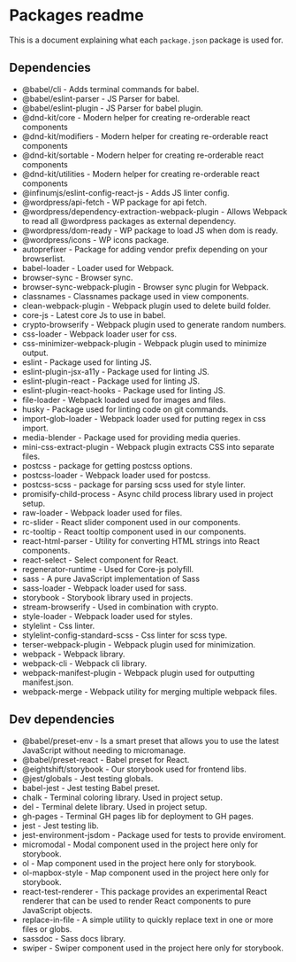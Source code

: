 # Packages readme

This is a document explaining what each `package.json` package is used for.

## Dependencies

* @babel/cli - Adds terminal commands for babel.
* @babel/eslint-parser - JS Parser for babel.
* @babel/eslint-plugin - JS Parser for babel plugin.
* @dnd-kit/core - Modern helper for creating re-orderable react components
* @dnd-kit/modifiers - Modern helper for creating re-orderable react components
* @dnd-kit/sortable - Modern helper for creating re-orderable react components
* @dnd-kit/utilities - Modern helper for creating re-orderable react components
* @infinumjs/eslint-config-react-js - Adds JS linter config.
* @wordpress/api-fetch - WP package for api fetch.
* @wordpress/dependency-extraction-webpack-plugin - Allows Webpack to read all @wordpress packages as external dependency.
* @wordpress/dom-ready - WP package to load JS when dom is ready.
* @wordpress/icons - WP icons package.
* autoprefixer - Package for adding vendor prefix depending on your browserlist.
* babel-loader - Loader used for Webpack.
* browser-sync - Browser sync.
* browser-sync-webpack-plugin - Browser sync plugin for Webpack.
* classnames - Classnames package used in view components.
* clean-webpack-plugin - Webpack plugin used to delete build folder.
* core-js - Latest core Js to use in babel.
* crypto-browserify - Webpack plugin used to generate random numbers.
* css-loader - Webpack loader user for css.
* css-minimizer-webpack-plugin - Webpack plugin used to minimize output.
* eslint - Package used for linting JS.
* eslint-plugin-jsx-a11y - Package used for linting JS.
* eslint-plugin-react - Package used for linting JS.
* eslint-plugin-react-hooks - Package used for linting JS.
* file-loader - Webpack loaded used for images and files.
* husky - Package used for linting code on git commands.
* import-glob-loader - Webpack loader used for putting regex in css import.
* media-blender - Package used for providing media queries.
* mini-css-extract-plugin - Webpack plugin extracts CSS into separate files.
* postcss - package for getting postcss options.
* postcss-loader - Webpack loader used for postcss.
* postcss-scss - package for parsing scss used for style linter.
* promisify-child-process - Async child process library used in project setup.
* raw-loader - Webpack loader used for files.
* rc-slider - React slider component used in our components.
* rc-tooltip - React tooltip component used in our components.
* react-html-parser - Utility for converting HTML strings into React components.
* react-select - Select component for React.
* regenerator-runtime - Used for Core-js polyfill.
* sass - A pure JavaScript implementation of Sass
* sass-loader - Webpack loader used for sass.
* storybook - Storybook library used in projects.
* stream-browserify - Used in combination with crypto.
* style-loader - Webpack loader used for styles.
* stylelint - Css linter.
* stylelint-config-standard-scss - Css linter for scss type.
* terser-webpack-plugin - Webpack plugin used for minimization.
* webpack - Webpack library.
* webpack-cli - Webpack cli library.
* webpack-manifest-plugin - Webpack plugin used for outputting manifest.json.
* webpack-merge - Webpack utility for merging multiple webpack files.

## Dev dependencies

* @babel/preset-env - Is a smart preset that allows you to use the latest JavaScript without needing to micromanage.
* @babel/preset-react - Babel preset for React.
* @eightshift/storybook - Our storybook used for frontend libs.
* @jest/globals - Jest testing globals.
* babel-jest - Jest testing Babel preset.
* chalk - Terminal coloring library. Used in project setup.
* del - Terminal delete library. Used in project setup.
* gh-pages - Terminal GH pages lib for deployment to GH pages.
* jest - Jest testing lib.
* jest-environment-jsdom - Package used for tests to provide enviroment.
* micromodal - Modal component used in the project here only for storybook.
* ol - Map component used in the project here only for storybook.
* ol-mapbox-style - Map component used in the project here only for storybook.
* react-test-renderer - This package provides an experimental React renderer that can be used to render React components to pure JavaScript objects.
* replace-in-file - A simple utility to quickly replace text in one or more files or globs.
* sassdoc - Sass docs library.
* swiper - Swiper component used in the project here only for storybook.
